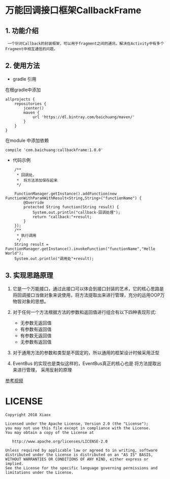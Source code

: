 # 万能回调接口框架CallbackFrame

## 1. 功能介绍

     一个针对Callback的封装框架，可以用于fragment之间的通讯，解决在Activity中有多个Fragment中相互通信的问题，
  
## 2. 使用方法
 
* gradle 引用

在根gradle中添加
```
allprojects {
    repositories {
        jcenter()
        maven {
            url 'https://dl.bintray.com/baichuang/maven/'
        }
    }
}
```
在module 中添加依赖
```
compile 'com.baichuang:callbackframe:1.0.0'
```

* 代码示例

```
	/**
	 * 回调处，
	 *  将方法添加保存起来
	 */

	FunctionManager.getInstance().addFunction(new FunctionWithParamWithResult<String,String>("functionName") {
		@Override
		protected String function(String result) {
			System.out.println("callback-回调处理");
			return "callback:"+result;
		}
	});
	/**
	 * 执行调用
	 */
	String result = FunctionManager.getInstance().invokeFunction("functionName","Hello World");
	System.out.println("调用处"+result);

```

## 3. 实现思路原理

1. 它是一个万能接口，通过此接口可以体会到接口封装的艺术，它的核心思路是将回调接口当做对象来说使用，将方法提取出来进行管理，充分的运用OOP万物皆对象的思想。

2. 对于任何一个方法根据方法的参数和返回值进行组合有以下四种表现形式:
	* 无参数无返回值
	* 有参数有返回值
	* 有参数无返回值
	* 无参数有返回值

3. 对于通用方法的参数和类型是不固定的，所以通用的框架设计时候采用泛型
4. EventBus 的实现也是类似这样的，EventBus真正的核心也是 将方法提取出来进行管理， 采用反射的原理
    
[参考视频](https://study.163.com/course/courseLearn.htm?courseId=1209230809#/learn/live?lessonId=1278875538&courseId=1209230809) 


# LICENSE

	Copyright 2018 Xiaox

	Licensed under the Apache License, Version 2.0 (the "License");
	you may not use this file except in compliance with the License.
	You may obtain a copy of the License at

	   http://www.apache.org/licenses/LICENSE-2.0

	Unless required by applicable law or agreed to in writing, software
	distributed under the License is distributed on an "AS IS" BASIS,
	WITHOUT WARRANTIES OR CONDITIONS OF ANY KIND, either express or implied.
	See the License for the specific language governing permissions and
	limitations under the License.
